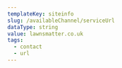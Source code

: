 ```yaml
---
templateKey: siteinfo
slug: /availableChannel/serviceUrl
dataType: string
value: lawnsmatter.co.uk
tags:
  - contact
  - url
---
```




